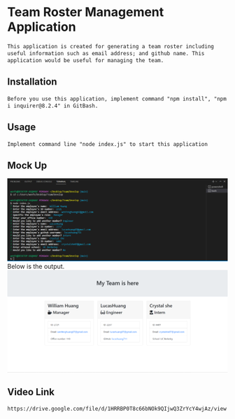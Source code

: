 # Team Roster Management Application
    This application is created for generating a team roster including useful information such as email address; and github name. This application would be useful for managing the team.

## Installation
    Before you use this application, implement command "npm install", "npm i inquirer@8.2.4" in GitBash.

## Usage
    Implement command line "node index.js" to start this application

## Mock Up
<img src="1.png">
Below is the output.
<img src="2.png">


## Video Link
    https://drive.google.com/file/d/1HRRBP0T8c66bNOk9QIjwQ3ZrYcY4wjAz/view
